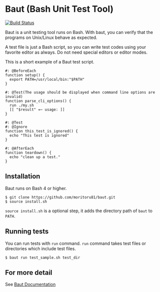# Baut (Bash Unit Test Tool)

[![Build Status](https://travis-ci.org/moritoru81/baut.svg?branch=master)](https://travis-ci.org/moritoru81/baut)

Baut is a unit testing tool runs on Bash. With baut, you can verify that the programs on Unix/Linux
behave as expected.

A test file is just a Bash script, so you can write test codes using your favorite editor as always. Do not need special editors
or editor modes.

This is a short example of a Baut test script.

``` shell
#: @BeforeEach
function setup() {
  export PATH=/usr/local/bin:"$PATH"
}

#: @Test(The usage should be displayed when command line options are invalid)
function parse_cli_options() {
  run ./my.sh
  [[ "$result" =~ usage: ]]
}

#: @Test
#: @Ignore
function this_test_is_ignored() {
  echo "This test is ignored"
}

#: @AfterEach
function teardown() {
  echo "clean up a test."
}
```

## Installation

Baut runs on Bash 4 or higher.

``` shell
$ git clone https://github.com/moritoru81/baut.git
$ source install.sh
```

`source install.sh` is a optional step, it adds the directory path of `baut` to `PATH`.


## Running tests

You can run tests with `run` command. `run` command takes test files or directories which include test files.

``` shell
$ baut run test_sample.sh test_dir
```


## For more detail

See [Baut Documentation](http://baut.readthedocs.io/en/latest/)
